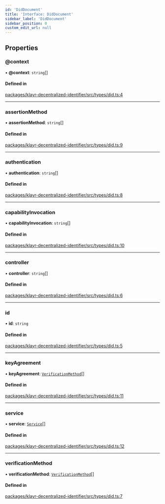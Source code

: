 ```yaml
---
id: 'DidDocument'
title: 'Interface: DidDocument'
sidebar_label: 'DidDocument'
sidebar_position: 0
custom_edit_url: null
---
```


## Properties

### @context

• **@context**: `string`[]

#### Defined in

[packages/klayr-decentralized-identifier/src/types/did.ts:4](https://github.com/aldhosutra/klayr-did/blob/8db4b95/packages/klayr-decentralized-identifier/src/types/did.ts#L4)

---

### assertionMethod

• **assertionMethod**: `string`[]

#### Defined in

[packages/klayr-decentralized-identifier/src/types/did.ts:9](https://github.com/aldhosutra/klayr-did/blob/8db4b95/packages/klayr-decentralized-identifier/src/types/did.ts#L9)

---

### authentication

• **authentication**: `string`[]

#### Defined in

[packages/klayr-decentralized-identifier/src/types/did.ts:8](https://github.com/aldhosutra/klayr-did/blob/8db4b95/packages/klayr-decentralized-identifier/src/types/did.ts#L8)

---

### capabilityInvocation

• **capabilityInvocation**: `string`[]

#### Defined in

[packages/klayr-decentralized-identifier/src/types/did.ts:10](https://github.com/aldhosutra/klayr-did/blob/8db4b95/packages/klayr-decentralized-identifier/src/types/did.ts#L10)

---

### controller

• **controller**: `string`[]

#### Defined in

[packages/klayr-decentralized-identifier/src/types/did.ts:6](https://github.com/aldhosutra/klayr-did/blob/8db4b95/packages/klayr-decentralized-identifier/src/types/did.ts#L6)

---

### id

• **id**: `string`

#### Defined in

[packages/klayr-decentralized-identifier/src/types/did.ts:5](https://github.com/aldhosutra/klayr-did/blob/8db4b95/packages/klayr-decentralized-identifier/src/types/did.ts#L5)

---

### keyAgreement

• **keyAgreement**: [`VerificationMethod`](VerificationMethod.md)[]

#### Defined in

[packages/klayr-decentralized-identifier/src/types/did.ts:11](https://github.com/aldhosutra/klayr-did/blob/8db4b95/packages/klayr-decentralized-identifier/src/types/did.ts#L11)

---

### service

• **service**: [`Service`](Service.md)[]

#### Defined in

[packages/klayr-decentralized-identifier/src/types/did.ts:12](https://github.com/aldhosutra/klayr-did/blob/8db4b95/packages/klayr-decentralized-identifier/src/types/did.ts#L12)

---

### verificationMethod

• **verificationMethod**: [`VerificationMethod`](VerificationMethod.md)[]

#### Defined in

[packages/klayr-decentralized-identifier/src/types/did.ts:7](https://github.com/aldhosutra/klayr-did/blob/8db4b95/packages/klayr-decentralized-identifier/src/types/did.ts#L7)
